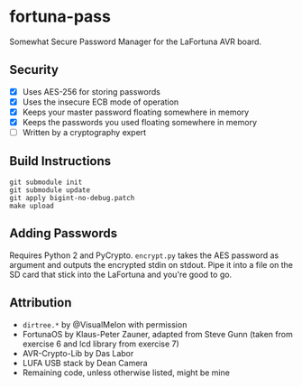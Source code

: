 # fortuna-pass
Somewhat Secure Password Manager for the LaFortuna AVR board.

## Security
- [x] Uses AES-256 for storing passwords
- [x] Uses the insecure ECB mode of operation
- [x] Keeps your master password floating somewhere in memory
- [x] Keeps the passwords you used floating somewhere in memory
- [ ] Written by a cryptography expert

## Build Instructions
    git submodule init
    git submodule update
    git apply bigint-no-debug.patch
    make upload

## Adding Passwords
Requires Python 2 and PyCrypto.
`encrypt.py` takes the AES password as argument and outputs the encrypted stdin on stdout.
Pipe it into a file on the SD card that stick into the LaFortuna and you're good to go.

## Attribution
- `dirtree.*` by @VisualMelon with permission
- FortunaOS by Klaus-Peter Zauner, adapted from Steve Gunn (taken from exercise 6 and lcd library from exercise 7)
- AVR-Crypto-Lib by Das Labor
- LUFA USB stack by Dean Camera
- Remaining code, unless otherwise listed, might be mine
